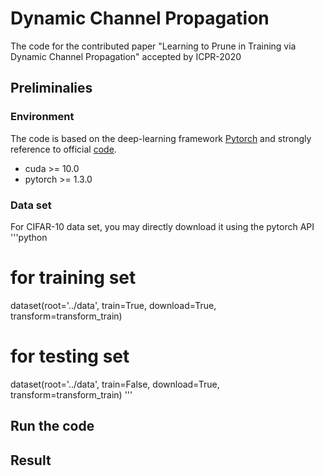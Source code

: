 # Dynamic Channel Propagation
The code for the contributed paper "Learning to Prune in Training via Dynamic Channel Propagation" accepted by ICPR-2020
## Preliminalies
### Environment
The code is based on the deep-learning framework [Pytorch](https://pytorch.org/) and strongly reference to official [code](https://github.com/pytorch/pytorch). 
* cuda >= 10.0
* pytorch >= 1.3.0
### Data set
For CIFAR-10 data set, you may directly download it using the pytorch API
'''python
# for training set
dataset(root='../data', train=True, download=True, transform=transform_train)
# for testing set
dataset(root='../data', train=False, download=True, transform=transform_train)
'''

## Run the code

## Result
